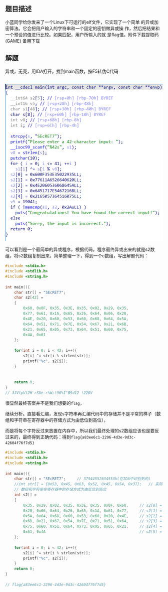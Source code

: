 ## 题目描述

小蓝同学给你发来了一个Linux下可运行的elf文件，它实现了一个简单
的异或加密算法。它会把用户输入的字符串和一个固定的密钥做异或操
作，然后把结果和一个预设的值进行比较。如果匹配，用户所输入的就
是flag值。附件下载提取码(GAME) 备用下载

## 解题

异或，无壳，用IDA打开，找到main函数，按F5转伪C代码

​    ![image-20240220154721400](assets/XOR/img/image-20240220154721400.png)

可以看到是一个最简单的异或程序，根据代码，程序最终异或出来的就是s2数组，将s2数组复制出来，简单整理一下，得到一个c数组，写出解题代码：

```c
#include <stdio.h>
#include <stdlib.h>
#include <string.h>

int main(){
    char str[] = "SEcRET7";
    char s2[42] = 
    {
        0x60, 0x0F, 0x35, 0x3E, 0x35, 0x02, 0x29, 0x35, 
        0x77, 0x61, 0x1A, 0x65, 0x26, 0x64, 0x06, 0x20, 
        0x4E, 0x20, 0x60, 0x53, 0x60, 0x68, 0x64, 0x5A, 
        0x64, 0x51, 0x71, 0x7E, 0x54, 0x67, 0x21, 0x6B, 
        0x21, 0x65, 0x05, 0x73, 0x64, 0x51, 0x60, 0x75, 
        0x4A, 0x61
    };

    for(int i = 0; i < 42; i++){
        s2[i] ^= str[i % strlen(str)];
        printf("%c", s2[i]);
    }
    

    return 0;
}
// 3JVlpVf2H rSUe-r%W;!96%I"B9d12 !220V
```



很显然最终答案并不是我们想要的`flag`，

继续分析。直接看汇编，发现s字符串再汇编代码中的存储并不是平常的样子（数组和字符串在寄存器中的存储方式为由低位到高位），

而是将每个字符反过来放置在内存中，所以我们最终处理的s2数组应该也是要反过来的，最终得到正确代码：得到`flag{a83ee6c1-2296-4d3e-9d3c-42604f76f7d5}`

```c
#include <stdio.h>
#include <stdlib.h>
#include <string.h>

int main(){
    char str[] = "SEcRET7";     // 37544552634553h(在IDA中识别到的)
    //int str[] = {0x53, 0x45, 0x63, 0x52, 0x45, 0x54, 0x37};   // 实际上的"SEcRET7"
    // 数组和字符串在寄存器中的存储方式为由低位到高位
    int s2[] = 
    { 
        0x35, 0x29, 0x02, 0x35, 0x3E, 0x35, 0x0F, 0x60,     // s2[0] = 0x600F353E35022935
        0x20, 0x06, 0x64, 0x26, 0x65, 0x1A, 0x61, 0x77,     // s2[1] = 0x77611A6526640620
        0x5A, 0x64, 0x68, 0x60, 0x53, 0x60, 0x20, 0x4E,     // s2[2] = 0x4E2060536068645A
        0x6B, 0x21, 0x67, 0x54, 0x7E, 0x71, 0x51, 0x64,     // s2[3] = 0x6451717E5467216B
        0x75, 0x60, 0x51, 0x64, 0x73, 0x05, 0x65, 0x21,     // s2[4] = 0x2165057364516075
        0x61, 0x4A                                          // s2[5] = 0x4A61
    };
    
    for(int i = 0; i < 42; i++){
        s2[i] ^= str[i % strlen(str)];
        printf("%c", s2[i]);
    }
    return 0;
}

// flag{a83ee6c1-2296-4d3e-9d3c-42604f76f7d5}
```


